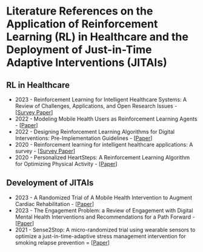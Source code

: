 # Literature References on the Application of Reinforcement Learning (RL) in Healthcare and the Deployment of Just-in-Time Adaptive Interventions (JITAIs)

## RL in Healthcare
* 2023 - Reinforcement Learning for Intelligent Healthcare Systems: A Review of Challenges, Applications, and Open Research Issues - [[Survey Paper](https://ieeexplore.ieee.org/abstract/document/10162185?casa_token=XVoTf7ODvsgAAAAA:9s8_MJl36CbOwFhepxSRIsoRwDmjNN0Uda3MwVg6wCRbMaiUZyh_LFg12ZD330mzKWQJk1Icvg)]
* 2022 - Modeling Mobile Health Users as Reinforcement Learning Agents - [[Paper](https://arxiv.org/abs/2212.00863)]
* 2022 - Designing Reinforcement Learning Algorithms for Digital Interventions: Pre-Implementation Guidelines - [[Paper](https://www.mdpi.com/1999-4893/15/8/255)]
* 2020 - Reinforcement learning for intelligent healthcare applications: A survey - [[Survey Paper](https://www.sciencedirect.com/science/article/pii/S093336572031229X)]
* 2020 - Personalized HeartSteps: A Reinforcement Learning Algorithm for Optimizing Physical Activity - [[Paper](https://pubmed.ncbi.nlm.nih.gov/34527853/)]

## Develoyment of JITAIs
* 2023 - A Randomized Trial of A Mobile Health Intervention to Augment Cardiac Rehabilitation - [[Paper](https://link.springer.com/article/10.1007/s40501-023-00297-3)]
* 2023 - The Engagement Problem: a Review of Engagement with Digital Mental Health Interventions and Recommendations for a Path Forward - [[Paper](https://link.springer.com/article/10.1007/s40501-023-00297-3)]
* 2021 - Sense2Stop: A micro-randomized trial using wearable sensors to optimize a just-in-time-adaptive stress management intervention for smoking relapse prevention = [[Paper](https://www.sciencedirect.com/science/article/pii/S1551714421002706)]
